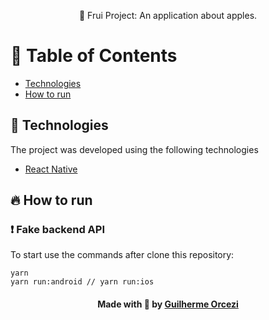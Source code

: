 

   
<p align="center"> 🚀 Frui Project: An application about apples.
 </p>
 
# :pushpin: Table of Contents

- [Technologies](#tecnologias-utilizadas)
- [How to run](#como-usar)

## :rocket: Technologies

The project was developed using the following technologies

- [React Native](https://reactnative.dev/)
## :fire: How to run

### :exclamation: Fake backend API
To start use the commands after clone this repository:
```
yarn 
yarn run:android // yarn run:ios
```

<h4 align="center">
    Made with 💜 by <a href="https://www.linkedin.com/in/guilherme-orcezi" target="_blank">Guilherme Orcezi</a>
</h4>
